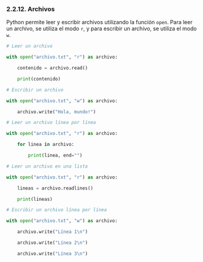 ### 2.2.12. Archivos

Python permite leer y escribir archivos utilizando la función `open`. Para leer un archivo, se utiliza el modo `r`, y para escribir un archivo, se utiliza el modo `w`.

```python
# Leer un archivo

with open("archivo.txt", "r") as archivo:

    contenido = archivo.read()

    print(contenido)

# Escribir un archivo

with open("archivo.txt", "w") as archivo:

    archivo.write("Hola, mundo!")

# Leer un archivo línea por línea

with open("archivo.txt", "r") as archivo:

    for linea in archivo:

        print(linea, end="")

# Leer un archivo en una lista

with open("archivo.txt", "r") as archivo:

    lineas = archivo.readlines()

    print(lineas)

# Escribir un archivo línea por línea

with open("archivo.txt", "w") as archivo:

    archivo.write("Línea 1\n")

    archivo.write("Línea 2\n")

    archivo.write("Línea 3\n")

```
